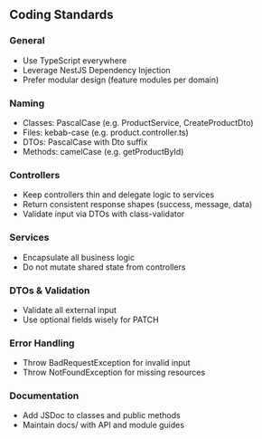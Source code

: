## Coding Standards

### General

- Use TypeScript everywhere
- Leverage NestJS Dependency Injection
- Prefer modular design (feature modules per domain)

### Naming

- Classes: PascalCase (e.g. ProductService, CreateProductDto)
- Files: kebab-case (e.g. product.controller.ts)
- DTOs: PascalCase with Dto suffix
- Methods: camelCase (e.g. getProductById)

### Controllers

- Keep controllers thin and delegate logic to services
- Return consistent response shapes (success, message, data)
- Validate input via DTOs with class-validator

### Services

- Encapsulate all business logic
- Do not mutate shared state from controllers

### DTOs & Validation

- Validate all external input
- Use optional fields wisely for PATCH

### Error Handling

- Throw BadRequestException for invalid input
- Throw NotFoundException for missing resources

### Documentation

- Add JSDoc to classes and public methods
- Maintain docs/ with API and module guides

